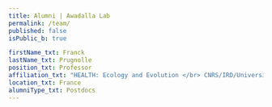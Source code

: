 ```yaml
---
title: Alumni | Awadalla Lab
permalink: /team/
published: false
isPublic_b: true

firstName_txt: Franck
lastName_txt: Prugnolle 
position_txt: Professor
affiliation_txt: "HEALTH: Ecology and Evolution </br> CNRS/IRD/Universités de Montpellier"
location_txt: France
alumniType_txt: Postdocs
---
```


